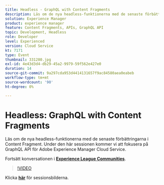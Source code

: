 ```yaml
---
title: Headless - GraphQL with Content Fragments
description: Läs om de nya headless-funktionerna med de senaste förbättringarna i Content Fragment. Under den här sessionen kommer vi att fokusera på GraphQL API för Adobe Experience Manager Cloud Service. Den här sessionen skapades som en del av Adobe Developers Live Content Event.
solution: Experience Manager
product: experience manager
feature: Content Fragments, APIs, GraphQL API
topic: Development, Headless
role: Developer
level: Experienced
version: Cloud Service
kt: 7171
type: Event
thumbnail: 331280.jpg
exl-id: 4e43d3d4-db29-45a2-9979-59f562e427e0
duration: 14
source-git-commit: 9a297cda953d4414131657f9ac84580aea0eabeb
workflow-type: tm+mt
source-wordcount: '90'
ht-degree: 0%

---
```


# Headless: GraphQL with Content Fragments

Läs om de nya headless-funktionerna med de senaste förbättringarna i Content Fragment. Under den här sessionen kommer vi att fokusera på GraphQL API för Adobe Experience Manager Cloud Service.

Fortsätt konversationen i **[Experience League Communities](https://adobe.ly/36Yd3v6)**.

>[!VIDEO](https://video.tv.adobe.com/v/331280/?quality=12&learn=on&hidetitle=true)

Klicka **[här](/help/adobe-developers-live/assets/headless-graphql-content-fragments.pdf)** för sessionsbilderna.
